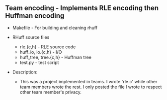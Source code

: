Team encoding - Implements RLE encoding then Huffman encoding
-------------------------------------------------------------

* Makefile	- For building and cleaning rhuff

* RHuff source files
  * rle.{c,h}        	- RLE source code
  * huff_io, io.{c,h}	- I/O
  * huff_tree, tree.{c,h}   - Huffman tree
  * test.py                 - test script

* Description:
  * This was a project implemented in teams.  I wrote 'rle.c' while other team members wrote the rest.  I only posted the file I wrote to respect other team member's privacy.